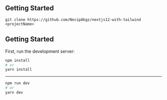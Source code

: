## Getting Started

`git clone https://github.com/NecipAkgz/nextjs12-with-tailwind <projectName>`

## Getting Started

First, run the development server:

```bash
npm install
# or
yarn install
```

---

```bash
npm run dev
# or
yarn dev
```
